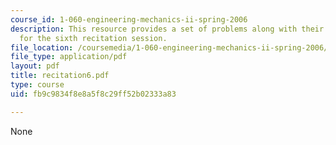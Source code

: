 ```yaml
---
course_id: 1-060-engineering-mechanics-ii-spring-2006
description: This resource provides a set of problems along with their solutions,
  for the sixth recitation session.
file_location: /coursemedia/1-060-engineering-mechanics-ii-spring-2006/fb9c9834f8e8a5f8c29ff52b02333a83_recitation6.pdf
file_type: application/pdf
layout: pdf
title: recitation6.pdf
type: course
uid: fb9c9834f8e8a5f8c29ff52b02333a83

---
```

None